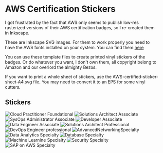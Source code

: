 # AWS Certification Stickers
I got frustrated by the fact that AWS only seems to publish low-res rasterized versions of their
AWS certification badges, so I re-created them in Inkscape.

These are Inkscape SVG images. For them to work properly you need to have the AWS fonts installed
on your system. You can find them [here](https://developer.amazon.com/en-US/alexa/branding/echo-guidelines/identity-guidelines/typography)

You can use these template files to create printed vinyl stickers of the badges. Or do whatever you want,
I don't own them, all copyright belong to Amazon and our overlord the almighty Bezos.

If you want to print a whole sheet of stickers, use the AWS-certified-sticker-sheet-A4.svg file. You may need to convert it to an EPS for some vinyl cutters. 
## Stickers 

![Cloud Practitioner Foundational](stickers/CloudPractitionerFoundational.svg?raw=true) ![Solutions Architect Associate](stickers/SolutionsArchitectAssociate.svg?raw=true) ![SysOps Administrator Associate](stickers/SysOpsAdministratorAssociate.svg?raw=true) ![Developer Associate](stickers/DeveloperAssociate.svg?raw=true) ![Data Engineer Associate](stickers/DataEngineerAssociate.svg?raw=true) ![Solutions Architect Professional](stickers/SolutionsArchitectProfessional.svg?raw=true) ![DevOps Engineer professional](stickers/DevOpsEngineerProfessional.svg?raw=true) ![AdvancedNetworkingSpecialty](stickers/AdvancedNetworkingSpecialty.svg?raw=true) ![Data Analytics Specialty](stickers/DataAnalyticsSpecialty.svg?raw=true) ![Database Specialty](stickers/DatabaseSpecialty.svg?raw=true) ![Machine Learnine Specialty](stickers/MachineLearningSpecialty.svg?raw=true) ![Security Specialty](stickers/SecuritySpecialty.svg?raw=true) ![SAP on AWS Specialty](stickers/SAPOnAWSSpecialty.svg?raw=true)
